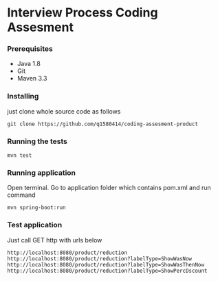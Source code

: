 # Interview Process Coding Assesment


### Prerequisites

* Java 1.8
* Git
* Maven 3.3

### Installing

just clone whole source code as follows
```
git clone https://github.com/q1580414/coding-assesment-product
```

### Running the tests

```
mvn test
```

### Running application

Open terminal. Go to application folder which contains pom.xml and run command

```
mvn spring-boot:run
```

### Test application

Just call GET http with urls below 

```
http://localhost:8080/product/reduction
http://localhost:8080/product/reduction?labelType=ShowWasNow
http://localhost:8080/product/reduction?labelType=ShowWasThenNow
http://localhost:8080/product/reduction?labelType=ShowPercDscount
```
